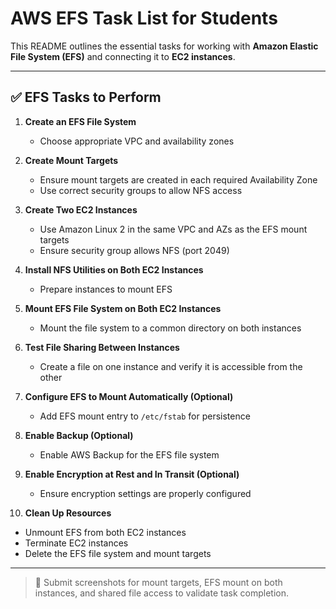 # AWS EFS Task List for Students

This README outlines the essential tasks for working with **Amazon Elastic File System (EFS)** and connecting it to **EC2 instances**.

---

## ✅ EFS Tasks to Perform

1. **Create an EFS File System**
   - Choose appropriate VPC and availability zones

2. **Create Mount Targets**
   - Ensure mount targets are created in each required Availability Zone
   - Use correct security groups to allow NFS access

3. **Create Two EC2 Instances**
   - Use Amazon Linux 2 in the same VPC and AZs as the EFS mount targets
   - Ensure security group allows NFS (port 2049)

4. **Install NFS Utilities on Both EC2 Instances**
   - Prepare instances to mount EFS

5. **Mount EFS File System on Both EC2 Instances**
   - Mount the file system to a common directory on both instances

6. **Test File Sharing Between Instances**
   - Create a file on one instance and verify it is accessible from the other

7. **Configure EFS to Mount Automatically (Optional)**
   - Add EFS mount entry to `/etc/fstab` for persistence

8. **Enable Backup (Optional)**
   - Enable AWS Backup for the EFS file system

9. **Enable Encryption at Rest and In Transit (Optional)**
   - Ensure encryption settings are properly configured

10. **Clean Up Resources**
   - Unmount EFS from both EC2 instances
   - Terminate EC2 instances
   - Delete the EFS file system and mount targets

---

> 📌 Submit screenshots for mount targets, EFS mount on both instances, and shared file access to validate task completion.
